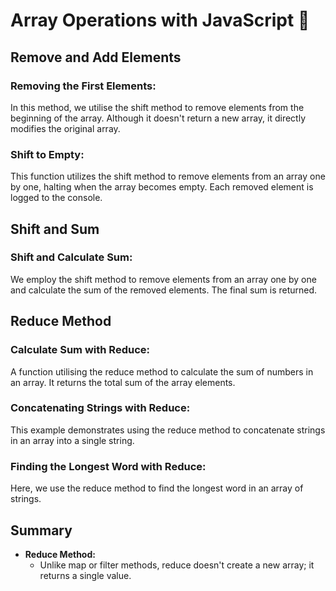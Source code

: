 # Array Operations with JavaScript 🚀

## Remove and Add Elements
### Removing the First Elements:
In this method, we utilise the shift method to remove elements from the beginning of the array. Although it doesn't return a new array, it directly modifies the original array.

### Shift to Empty:
This function utilizes the shift method to remove elements from an array one by one, halting when the array becomes empty. Each removed element is logged to the console.

## Shift and Sum
### Shift and Calculate Sum:
We employ the shift method to remove elements from an array one by one and calculate the sum of the removed elements. The final sum is returned.

## Reduce Method
### Calculate Sum with Reduce:
A function utilising the reduce method to calculate the sum of numbers in an array. It returns the total sum of the array elements.

### Concatenating Strings with Reduce:
This example demonstrates using the reduce method to concatenate strings in an array into a single string.

### Finding the Longest Word with Reduce:
Here, we use the reduce method to find the longest word in an array of strings.

## Summary
- **Reduce Method:**
  - Unlike map or filter methods, reduce doesn't create a new array; it returns a single value.
